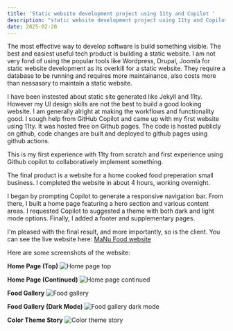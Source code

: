 ```yaml
---
title: 'Static website development project using 11ty and Copilot '
description: "static website development project using 11ty and Copilot. Free hosting on Github pages. Deployed using github actions"
date: 2025-02-20
--- 
```


<!-- # First static website development project using 11ty and Copilot  -->

The most effective way to develop software is build something visible. The best and easiest useful tech product is building a static website. I am not very fond of using the popular tools like Wordpress, Drupal, Joomla for static website development as its overkill for a static website. They require a database to be running and requires more maintainance, also costs more than nessasary to maintain a static website. 

I have been instested about static site generated like Jekyll and 11ty. However my UI design skills are not the best to build a good looking website. I am generally alright at making the workflows and functionality good.  I sough help from GitHub Copilot and came up with my first website using 11ty. It was hosted free on Github pages. The code is hosted publicly on github, code changes are built and deployed to github pages using github actions.  

This is my first experience with 11ty from scratch and first experience using Github copilot to collaboratively implement something. 

The final product is a website for a home cooked food preperation small business. I completed the website in about 4 hours, working overnight.

I began by prompting Copilot to generate a responsive navigation bar. From there, I built a home page featuring a hero section and various content areas. I requested Copilot to suggested a theme with both dark and light mode options. Finally, I added a footer and supplementary pages.

I'm pleased with the final result, and more importantly, so is the client. You can see the live website here: [MaNu Food website](https://manufood.com)

Here are some screenshots of the website:

**Home Page (Top)**
![Home page top](./manufood-home.png)

**Home Page (Continued)**
![Home page continued](./manufood-home2.png)

**Food Gallery**
![Food gallery](./manufood-gallery.png)

**Food Gallery (Dark Mode)**
![Food gallery dark mode](./manufood-gallery-dark.png)

**Color Theme Story**
![Color theme story](./manufood-colorstory.png)